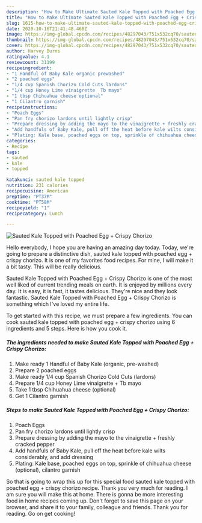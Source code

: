 ```yaml
---
description: "How to Make Ultimate Sauted Kale Topped with Poached Egg + Crispy Chorizo"
title: "How to Make Ultimate Sauted Kale Topped with Poached Egg + Crispy Chorizo"
slug: 1615-how-to-make-ultimate-sauted-kale-topped-with-poached-egg-crispy-chorizo
date: 2020-10-16T21:41:48.468Z
image: https://img-global.cpcdn.com/recipes/48297043/751x532cq70/sauted-kale-topped-with-poached-egg-crispy-chorizo-recipe-main-photo.jpg
thumbnail: https://img-global.cpcdn.com/recipes/48297043/751x532cq70/sauted-kale-topped-with-poached-egg-crispy-chorizo-recipe-main-photo.jpg
cover: https://img-global.cpcdn.com/recipes/48297043/751x532cq70/sauted-kale-topped-with-poached-egg-crispy-chorizo-recipe-main-photo.jpg
author: Harvey Burns
ratingvalue: 4.1
reviewcount: 31199
recipeingredient:
- "1 Handful of Baby Kale organic prewashed"
- "2 poached eggs"
- "1/4 cup Spanish Chorizo Cold Cuts lardons"
- "1/4 cup Honey Lime vinaigrette  Tb mayo"
- "1 tbsp Chihuahua cheese optional"
- "1 Cilantro garnish"
recipeinstructions:
- "Poach Eggs"
- "Pan fry chorizo lardons until lightly crisp"
- "Prepare dressing by adding the mayo to the vinaigrette + freshly cracked pepper"
- "Add handfuls of Baby Kale, pull off the heat before kale wilts considerably, and add dressing"
- "Plating: Kale base, poached eggs on top, sprinkle of chihuahua cheese (optional), cilantro garnish"
categories:
- Recipe
tags:
- sauted
- kale
- topped

katakunci: sauted kale topped 
nutrition: 231 calories
recipecuisine: American
preptime: "PT37M"
cooktime: "PT58M"
recipeyield: "1"
recipecategory: Lunch

---
```



![Sauted Kale Topped with Poached Egg + Crispy Chorizo](https://img-global.cpcdn.com/recipes/48297043/751x532cq70/sauted-kale-topped-with-poached-egg-crispy-chorizo-recipe-main-photo.jpg)

Hello everybody, I hope you are having an amazing day today. Today, we're going to prepare a distinctive dish, sauted kale topped with poached egg + crispy chorizo. It is one of my favorites food recipes. For mine, I will make it a bit tasty. This will be really delicious.



Sauted Kale Topped with Poached Egg + Crispy Chorizo is one of the most well liked of current trending meals on earth. It is enjoyed by millions every day. It is easy, it is fast, it tastes delicious. They're nice and they look fantastic. Sauted Kale Topped with Poached Egg + Crispy Chorizo is something which I've loved my entire life.


To get started with this recipe, we must prepare a few ingredients. You can cook sauted kale topped with poached egg + crispy chorizo using 6 ingredients and 5 steps. Here is how you cook it.

<!--inarticleads1-->

##### The ingredients needed to make Sauted Kale Topped with Poached Egg + Crispy Chorizo:

1. Make ready 1 Handful of Baby Kale (organic, pre-washed)
1. Prepare 2 poached eggs
1. Make ready 1/4 cup Spanish Chorizo Cold Cuts (lardons)
1. Prepare 1/4 cup Honey Lime vinaigrette + Tb mayo
1. Take 1 tbsp Chihuahua cheese (optional)
1. Get 1 Cilantro garnish




<!--inarticleads2-->

##### Steps to make Sauted Kale Topped with Poached Egg + Crispy Chorizo:

1. Poach Eggs
1. Pan fry chorizo lardons until lightly crisp
1. Prepare dressing by adding the mayo to the vinaigrette + freshly cracked pepper
1. Add handfuls of Baby Kale, pull off the heat before kale wilts considerably, and add dressing
1. Plating: Kale base, poached eggs on top, sprinkle of chihuahua cheese (optional), cilantro garnish




So that is going to wrap this up for this special food sauted kale topped with poached egg + crispy chorizo recipe. Thank you very much for reading. I am sure you will make this at home. There is gonna be more interesting food in home recipes coming up. Don't forget to save this page on your browser, and share it to your family, colleague and friends. Thank you for reading. Go on get cooking!

